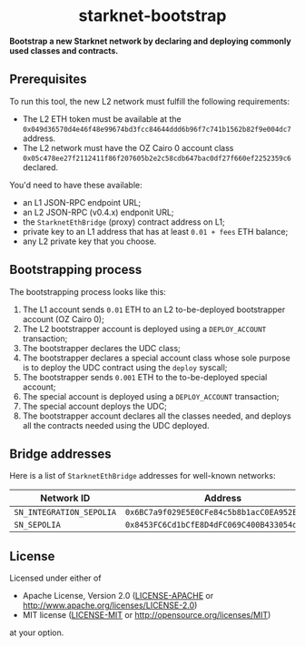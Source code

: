 <p align="center">
  <h1 align="center">starknet-bootstrap</h1>
</p>

**Bootstrap a new Starknet network by declaring and deploying commonly used classes and contracts.**

## Prerequisites

To run this tool, the new L2 network must fulfill the following requirements:

- The L2 ETH token must be available at the `0x049d36570d4e46f48e99674bd3fcc84644ddd6b96f7c741b1562b82f9e004dc7` address.
- The L2 network must have the OZ Cairo 0 account class `0x05c478ee27f2112411f86f207605b2e2c58cdb647bac0df27f660ef2252359c6` declared.

You'd need to have these available:

- an L1 JSON-RPC endpoint URL;
- an L2 JSON-RPC (v0.4.x) endponit URL;
- the `StarknetEthBridge` (proxy) contract address on L1;
- private key to an L1 address that has at least `0.01 + fees` ETH balance;
- any L2 private key that you choose.

## Bootstrapping process

The bootstrapping process looks like this:

1. The L1 account sends `0.01` ETH to an L2 to-be-deployed bootstrapper account (OZ Cairo 0);
2. The L2 bootstrapper account is deployed using a `DEPLOY_ACCOUNT` transaction;
3. The bootstrapper declares the UDC class;
4. The bootstrapper declares a special account class whose sole purpose is to deploy the UDC contract using the `deploy` syscall;
5. The bootstrapper sends `0.001` ETH to the to-be-deployed special account;
6. The special account is deployed using a `DEPLOY_ACCOUNT` transaction;
7. The special account deploys the UDC;
8. The bootstrapper account declares all the classes needed, and deploys all the contracts needed using the UDC deployed.

## Bridge addresses

Here is a list of `StarknetEthBridge` addresses for well-known networks:

| Network ID               | Address                                      |
| ------------------------ | -------------------------------------------- |
| `SN_INTEGRATION_SEPOLIA` | `0x6BC7a9f029E5E0CFe84c5b8b1acC0EA952EAed3b` |
| `SN_SEPOLIA`             | `0x8453FC6Cd1bCfE8D4dFC069C400B433054d47bDc` |

## License

Licensed under either of

- Apache License, Version 2.0 ([LICENSE-APACHE](./LICENSE-APACHE) or <http://www.apache.org/licenses/LICENSE-2.0>)
- MIT license ([LICENSE-MIT](./LICENSE-MIT) or <http://opensource.org/licenses/MIT>)

at your option.
